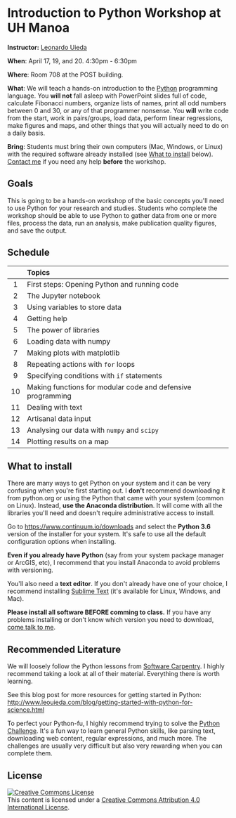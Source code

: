 # Introduction to Python Workshop at UH Manoa

**Instructor:** [Leonardo Uieda](http://www.leouieda.com)

**When**:
April 17, 19, and 20. 4:30pm - 6:30pm

**Where**:
Room 708 at the POST building.

**What**:
We will teach a hands-on introduction to the [Python](https://www.python.org/)
programming language.
You **will not** fall asleep with PowerPoint slides full of code,
calculate Fibonacci numbers, organize lists of names, print
all odd numbers between 0 and 30, or any of that programmer nonsense.
You **will** write code from the start, work in pairs/groups, load data,
perform linear regressions, make figures and maps, and
other things that you will actually need to do on a daily basis.

**Bring**:
Students must bring their own computers (Mac, Windows, or Linux) with the
required software already installed (see [What to install](what-to-install)
below).
[Contact me](http://www.leouieda.com/contact/) if you need any help **before**
the workshop.


## Goals

This is going to be a hands-on workshop of the basic concepts you'll need to
use Python for your research and studies.
Students who complete the workshop should be able to use Python to gather data
from one or more files, process the data, run an analysis, make publication
quality figures, and save the output.


## Schedule

|     | **Topics** |
|:---:|:-----------|
| 1   | First steps: Opening Python and running code |
| 2   | The Jupyter notebook |
| 3   | Using variables to store data |
| 4   | Getting help |
| 5   | The power of libraries |
| 6   | Loading data with numpy |
| 7   | Making plots with matplotlib |
| 8   | Repeating actions with `for` loops |
| 9   | Specifying conditions with `if` statements |
| 10  | Making functions for modular code and defensive programming |
| 11  | Dealing with text |
| 12  | Artisanal data input |
| 13  | Analysing our data with `numpy` and `scipy` |
| 14  | Plotting results on a map |


## What to install

There are many ways to get Python on your system and it can be very confusing
when you're first starting out.
I **don't** recommend downloading it from python.org or using the Python that
came with your system (common on Linux).
Instead, **use the Anaconda distribution**.
It will come with all the libraries you'll need and doesn't require
administrative access to install.

Go to https://www.continuum.io/downloads and select the **Python 3.6** version
of the installer for your system.
It's safe to use all the default configuration options when installing.

**Even if you already have Python** (say from your system package manager or
ArcGIS, etc), I recommend that you install Anaconda to avoid problems with
versioning.

You'll also need a **text editor**. If you don't already have one of your
choice, I recommend installing [Sublime Text](https://www.sublimetext.com/)
(it's available for Linux, Windows, and Mac).

**Please install all software BEFORE comming to class.** If you have any
problems installing or don't know which version you need to download,
[come talk to me](http://www.leouieda.com/contact/).



## Recommended Literature

We will loosely follow the Python lessons from
[Software Carpentry](https://software-carpentry.org/).
I highly recommend taking a look at all of their material.
Everything there is worth learning.

See this blog post for more resources for getting started in Python:
http://www.leouieda.com/blog/getting-started-with-python-for-science.html

To perfect your Python-fu, I highly recommend trying to solve the
[Python Challenge](http://www.pythonchallenge.com/).
It's a fun way to learn general Python skills, like parsing text, downloading
web content, regular expressions, and much more.
The challenges are usually very difficult but also very rewarding when you can
complete them.


## License

<a rel="license" href="http://creativecommons.org/licenses/by/4.0/"><img alt="Creative Commons License" style="border-width:0" src="https://i.creativecommons.org/l/by/4.0/88x31.png" /></a><br />This content is licensed under a
<a rel="license" href="http://creativecommons.org/licenses/by/4.0/">Creative Commons Attribution 4.0 International License</a>.
